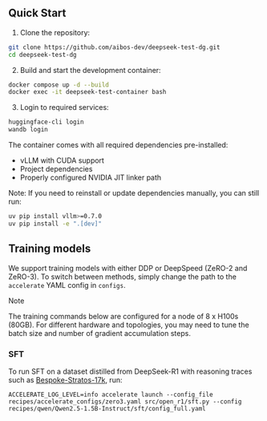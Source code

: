 ## Quick Start

1. Clone the repository:
```bash
git clone https://github.com/aibos-dev/deepseek-test-dg.git
cd deepseek-test-dg
```

2. Build and start the development container:
```bash
docker compose up -d --build
docker exec -it deepseek-test-container bash
```

3. Login to required services:
```bash
huggingface-cli login
wandb login
```

The container comes with all required dependencies pre-installed:
- vLLM with CUDA support
- Project dependencies
- Properly configured NVIDIA JIT linker path

Note: If you need to reinstall or update dependencies manually, you can still run:
```bash
uv pip install vllm>=0.7.0
uv pip install -e ".[dev]"
```

## Training models

We support training models with either DDP or DeepSpeed (ZeRO-2 and ZeRO-3). To switch between methods, simply change the path to the `accelerate` YAML config in `configs`.

> [!NOTE]
> The training commands below are configured for a node of 8 x H100s (80GB). For different hardware and topologies, you may need to tune the batch size and number of gradient accumulation steps.

### SFT

To run SFT on a dataset distilled from DeepSeek-R1 with reasoning traces such as [Bespoke-Stratos-17k](https://huggingface.co/datasets/bespokelabs/Bespoke-Stratos-17k), run:

```shell
ACCELERATE_LOG_LEVEL=info accelerate launch --config_file recipes/accelerate_configs/zero3.yaml src/open_r1/sft.py --config recipes/qwen/Qwen2.5-1.5B-Instruct/sft/config_full.yaml
```

